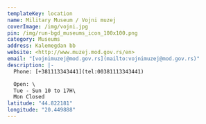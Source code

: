 ```yaml
---
templateKey: location
name: Military Museum / Vojni muzej
coverImage: /img/vojni.jpg
pin: /img/run-bgd_museums_icon_100x100.png
category: Museums
address: Kalemegdan bb
website: <http://www.muzej.mod.gov.rs/en>
email: "[vojnimuzej@mod.gov.rs](mailto:vojnimuzej@mod.gov.rs)"
description: |-
  Phone: [+381113343441](tel:00381113343441)

  Open: \
  Tue - Sun 10 to 17H\
  Mon Closed
latitude: "44.822181"
longitude: "20.449888"
---
```

